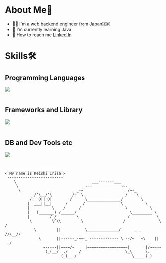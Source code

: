# About Me👋
- 👨‍💻 I'm a web backend engineer from Japan🇯🇵
- 🌱 I’m currently learning Java
- 🧑 How to reach me [Linked In](https://www.linkedin.com/in/%E5%85%A5%E4%BD%90%E5%95%93%E5%A3%AButokyo/)

# Skills🛠️

## Programming Languages

<img src="https://skillicons.dev/icons?i=js,typescript,python,go,java" /> <br /><br />

## Frameworks and Library

<img src="https://skillicons.dev/icons?i=react,vue,fastapi,flask,django,spring" /> <br /><br />

## DB and Dev Tools etc

<img src="https://skillicons.dev/icons?i=mysql,postgres,firebase,mongodb,kafka,kubernetes,docker,gcp,git,figma" /> <br /><br />


```
 _________________________
< My name is Keishi Irisa >
 -------------------------
    \                                  ___-------___
     \                             _-~~             ~~-_
      \                         _-~                    /~-_
             /^\__/^\         /~  \                   /    \
           /|  O|| O|        /      \_______________/        \
          | |___||__|      /       /                \          \
          |          \    /      /                    \          \
          |   (_______) /______/                        \_________ \
          |         / /         \                      /            \
           \         \^\\         \                  /               \     /
             \         ||           \______________/      _-_       //\__//
               \       ||------_-~~-_ ------------- \ --/~   ~\    || __/
                 ~-----||====/~     |==================|       |/~~~~~
                  (_(__/  ./     /                    \_\      \.
                         (_(___/                         \_____)_)
```
